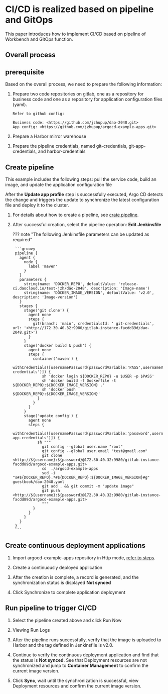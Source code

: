 # CI/CD is realized based on pipeline and GitOps

This paper introduces how to implement CI/CD based on pipeline of Workbench and GitOps function.

## Overall process

<!--![]()screenshots-->

## prerequisite

Based on the overall process, we need to prepare the following information:

1. Prepare two code repositories on gitlab, one as a repository for business code and one as a repository for application configuration files (yaml).

    ```console
    Refer to github config:
   
    Business code: <https://github.com/jzhupup/dao-2048.git>
    App config: <https://github.com/jzhupup/argocd-example-apps.git>
    ```

2. Prepare a Harbor mirror warehouse

3. Prepare the pipeline credentials, named git-credentials, git-app-credentials, and harbor-credentials

## Create pipeline

This example includes the following steps: pull the service code, build an image, and update the application configuration file

After the __Update app profile__ step is successfully executed, Argo CD detects the change and triggers the update to synchronize the latest configuration file and deploy it to the cluster.

1. For details about how to create a pipeline, see [crate pipeline](../user-guide/pipeline/create/custom.md).

2. After successful creation, select the pipeline operation: __Edit Jenkinsfile__

    ??? note "The following Jenkinsfile parameters can be updated as required"

        ```groovy
        pipeline {
          agent {
            node {
              label 'maven'
            }
          }
          parameters {
            string(name: 'DOCKER_REPO', defaultValue: 'release-ci.daocloud.io/test-jzh/dao-2048', description: 'Image-name')
            string(name: 'DOCKER_IMAGE_VERSION', defaultValue: 'v2.0', description: 'Image-version')
          }
          stages {
            stage('git clone') {
              agent none
              steps {
                git(branch: 'main', credentialsId: ' git-credentials', url: '<http://172.30.40.32:9980/gitlab-instance-facdd89d/dao-2048.git>')
              }
            }
            stage('docker build & push') {
              agent none
              steps {
                container('maven') {
                  withCredentials([usernamePassword(passwordVariable:'PASS',usernameVariable:'USER',credentialsId:'harbor-credentials')]) {
                    sh 'docker login ${DOCKER_REPO} -u $USER -p $PASS'
                    sh 'docker build -f Dockerfile -t ${DOCKER_REPO}:${DOCKER_IMAGE_VERSION} .'
                    sh 'docker push ${DOCKER_REPO}:${DOCKER_IMAGE_VERSION}'
                  }
                }
              }
            }
            stage('update config') {
              agent none
              steps {
                withCredentials([usernamePassword(passwordVariable:'password',usernameVariable:'username',credentialsId:'git-app-credentials')]) {
                  sh """
                    git config --global user.name "root"
                    git config --global user.email "test@gmail.com"
                    git clone <http://${username}:${password}@172.30.40.32:9980/gitlab-instance-facdd89d/argocd-example-apps.git>                                         
                    cd  ./argocd-example-apps
                    sed -i "s#${DOCKER_REPO}.*#${DOCKER_REPO}:${DOCKER_IMAGE_VERSION}#g" guestbook/dao-2048.yaml
                    git add . && git commit -m "update image"
                    git push <http://${username}:${password}@172.30.40.32:9980/gitlab-instance-facdd89d/argocd-example-apps.git>
                    """
                }
              }
            }
          }
        }
        ```

## Create continuous deployment applications

1. Import argocd-example-apps repository in Http mode, [refer to steps](../user-guide/gitops/import-repo.md).

2. Create a continuously deployed application

    <!--![]()screenshots-->

3. After the creation is complete, a record is generated, and the synchronization status is displayed __Not synced__

    <!--![]()screenshots-->

4. Click Synchronize to complete application deployment

    <!--![]()screenshots-->

## Run pipeline to trigger CI/CD

1. Select the pipeline created above and click Run Now

    <!--![]()screenshots-->

2. Viewing Run Logs

    <!--![]()screenshots-->

3. After the pipeline runs successfully, verify that the image is uploaded to Harbor and the tag defined in Jenkinsfile is v2.0.

    <!--![]()screenshots-->

4. Continue to verify the continuous deployment application and find that the status is __Not synced__. See that Deployment resources are not synchronized and jump to __Container Management__ to confirm the current image version.

    <!--![]()screenshots-->

    <!--![]()screenshots-->

5. Click __Sync__, wait until the synchronization is successful, view Deployment resources and confirm the current image version.

    <!--![]()screenshots-->

    <!--![]()screenshots-->
